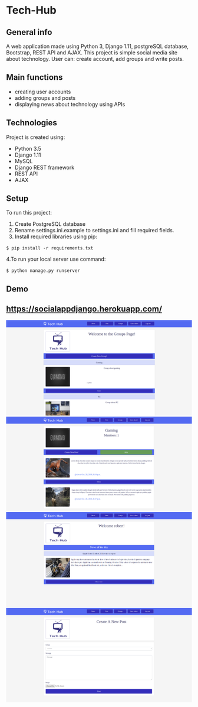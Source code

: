 # Tech-Hub

## General info
A web application made using Python 3, Django 1.11, postgreSQL database, Bootstrap, REST API and AJAX.
This project is simple social media site about technology. User can: create account, add groups and write posts.

## Main functions
* creating user accounts
* adding groups and posts
* displaying news about technology using APIs
	
## Technologies
Project is created using:
* Python 3.5
* Django 1.11
* MySQL
* Django REST framework
* REST API
* AJAX

## Setup
To run this project:
1. Create PostgreSQL database
2. Rename settings.ini.example to settings.ini and fill required fields. 
3. Install required libraries using pip:
```
$ pip install -r requirements.txt
```
4.To run your local server use command: 
```
$ python manage.py runserver
```

## Demo
## https://socialappdjango.herokuapp.com/

![alt text](https://raw.githubusercontent.com/dawidbudzynski/simplesocial_python_django/master/examples/example1.png)
![alt text](https://raw.githubusercontent.com/dawidbudzynski/simplesocial_python_django/master/examples/example2.png)
![alt text](https://raw.githubusercontent.com/dawidbudzynski/simplesocial_python_django/master/examples/example3.png)
![alt text](https://raw.githubusercontent.com/dawidbudzynski/simplesocial_python_django/master/examples/example4.png)
